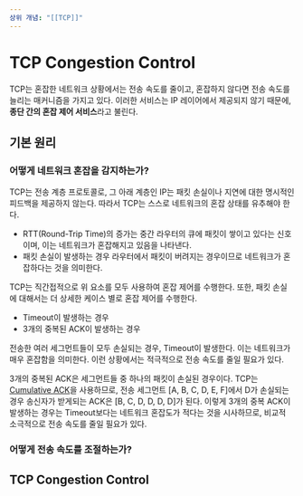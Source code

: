 ```yaml
---
상위 개념: "[[TCP]]"
---
```

# TCP Congestion Control
TCP는 혼잡한 네트워크 상황에서는 전송 속도를 줄이고, 혼잡하지 않다면 전송 속도를 늘리는 매커니즘을 가지고 있다. 이러한 서비스는 IP 레이어에서 제공되지 않기 때문에, **종단 간의 혼잡 제어 서비스**라고 불린다.

## 기본 원리

### 어떻게 네트워크 혼잡을 감지하는가?
TCP는 전송 계층 프로토콜로, 그 아래 계층인 IP는 패킷 손실이나 지연에 대한 명시적인 피드백을 제공하지 않는다. 따라서 TCP는 스스로 네트워크의 혼잡 상태를 유추해야 한다.

* RTT(Round-Trip Time)의 증가는 중간 라우터의 큐에 패킷이 쌓이고 있다는 신호이며, 이는 네트워크가 혼잡해지고 있음을 나타낸다.
* 패킷 손실이 발생하는 경우 라우터에서 패킷이 버려지는 경우이므로 네트워크가 혼잡하다는 것을 의미한다.

TCP는 직간접적으로 위 요소를 모두 사용하여 혼잡 제어를 수행한다. 또한, 패킷 손실에 대해서는 더 상세한 케이스 별로 혼잡 제어를 수행한다.

* Timeout이 발생하는 경우
* 3개의 중복된 ACK이 발생하는 경우

전송한 여러 세그먼트들이 모두 손실되는 경우, Timeout이 발생한다. 이는 네트워크가 매우 혼잡함을 의미한다. 이런 상황에서는 적극적으로 전송 속도를 줄일 필요가 있다.

3개의 중복된 ACK은 세그먼트들 중 하나의 패킷이 손실된 경우이다. TCP는 [Cumulative ACK](../../../reliable%20transmission/Cumulative%20ACK.md)을 사용하므로, 전송 세그먼트 [A, B, C, D, E, F]에서 D가 손실되는 경우 송신자가 받게되는 ACK은 [B, C, D, D, D, D]가 된다. 이렇게 3개의 중복 ACK이 발생하는 경우는 Timeout보다는 네트워크 혼잡도가 적다는 것을 시사하므로, 비교적 소극적으로 전송 속도를 줄일 필요가 있다.

### 어떻게 전송 속도를 조절하는가?

## TCP Congestion Control 
